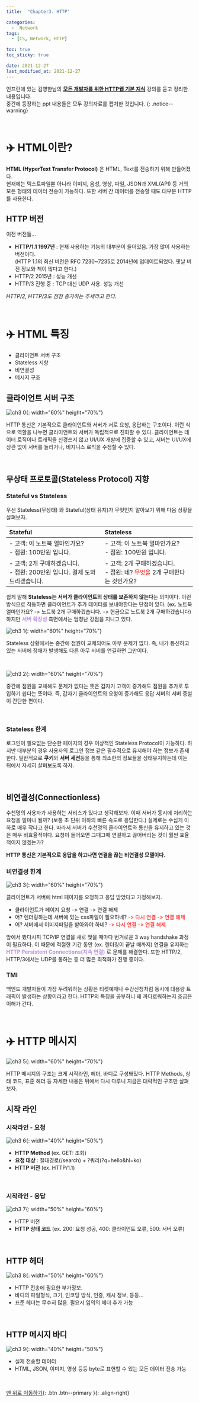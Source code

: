 ```yaml
---
title:  "Chapter3. HTTP" 

categories:
  -  Network
tags:
  - [CS, Network, HTTP]

toc: true
toc_sticky: true

date: 2021-12-27
last_modified_at: 2021-12-27
---
```


인프런에 있는 김영한님의 **[모든 개발자를 위한 HTTP웹 기본 지식](https://www.inflearn.com/course/http-%EC%9B%B9-%EB%84%A4%ED%8A%B8%EC%9B%8C%ED%81%AC/dashboard)** 강의를 듣고 정리한 내용입니다.<br>
중간에 등장하는 ppt 내용들은 모두 강의자료를 캡처한 것입니다.
{: .notice--warning}

<br>

# ✈️ HTML이란?

**HTML (HyperText Transfer Protocol)** 은 HTML, Text를 전송하기 위해 만들어졌다.<br>
현재에는 텍스트파일뿐 아니라 이미지, 음성, 영상, 파일, JSON과 XML(API) 등 거의 모든 형태의 데이터 전송이 가능하다. 또한 서버 간 데이터를 전송할 때도 대부분 HTTP를 사용한다.


## HTTP 버전
이전 버전들...
- **HTTP/1.1 1997년** : 현재 사용하는 기능의 대부분이 들어있음. 가장 많이 사용하는 버전이다.<br>
(HTTP 1.1의 최신 버전은 RFC 7230~7235로 2014년에 업데이트되었다. 옛날 버전 정보와 책이 많다고 한다.)
- HTTP/2 2015년 : 성능 개선
- HTTP/3 진행 중 : TCP 대신 UDP 사용. 성능 개선

*HTTP/2, HTTP/3도 점점 증가하는 추세라고 한다.*


<br>

# ✈️ HTML 특징
 - 클라이언트 서버 구조
 - Stateless 지향
 - 비연결성
 - 메시지 구조


 ## 클라이언트 서버 구조

![ch3 0](https://user-images.githubusercontent.com/96368476/147444342-19b906ac-d771-4421-a31b-66facae7de99.png){: width="60%" height="70%"}

HTTP 통신은 기본적으로 클라이언트와 서버가 서로 요청, 응답하는 구조이다. 
이런 식으로 역할을 나누면 클라이언트와 서버가 독립적으로 진화할 수 있다. 클라이언트는 데이터 로직이나 트래픽을 신경쓰지 않고 UI/UX 개발에 집중할 수 있고, 서버는 UI/UX에 상관 없이 서버를 늘리거나, 비지니스 로직을 수정할 수 있다. 

<br>

## 무상태 프로토콜(Stateless Protocol) 지향


### Stateful vs Stateless

우선 Stateless(무상태) 와 Stateful(상태 유지)가 무엇인지 알아보기 위해 다음 상황을 살펴보자.

|**Stateful**|**Stateless**|
|:-|:-|
|- 고객: 이 노트북 얼마인가요?<br>- 점원: 100만원 입니다.|- 고객: 이 노트북 얼마인가요?<br>- 점원: 100만원 입니다.|
|- 고객: 2개 구매하겠습니다.<br>- 점원: 200만원 입니다. 결제 도와드리겠습니다.|- 고객: 2개 구매하겠습니다.<br>- 점원: 네? <span style="color:red">무엇을</span> 2개 구매한다는 것인가요?|

쉽게 말해 **Stateless는 서버가 클라이언트의 상태를 보존하지 않는다**는 의미이다.
이런 방식으로 작동하면 클라이언트가 추가 데이터를 보내야한다는 단점이 있다.
(ex. 노트북 얼마인가요? -> 노트북 2개 구매하겠습니다. -> 현금으로 노트북 2개 구매하겠습니다)<br>
하지만 **<span style="color:#bb90e2">서버 확장성</span>** 측면에서는 엄청난 강점을 지니고 있다. 

![ch3 1](https://user-images.githubusercontent.com/96368476/147447056-a502c1be-a450-4c4e-8032-84315116f84a.png){: width="60%" height="70%"}

Stateless 상황에서는 중간에 점원이 교체되어도 아무 문제가 없다. 즉, 내가 통신하고있는 서버에 장애가 발생해도 다른 아무 서버를 연결하면 그만이다.

<br>

![ch3 2](https://user-images.githubusercontent.com/96368476/147447164-40fc4855-10c4-42de-b376-20d30fe0c630.png){: width="60%" height="70%"}

중간에 점원을 교체해도 문제가 없다는 뜻은 갑자기 고객이 증가해도 점원을 추가로 투입하기 쉽다는 뜻이다.
즉, 갑자기 클라이언트의 요청이 증가해도 응답 서버의 서버 증설이 간단한 편이다.

<br>

###  Stateless 한계

로그인이 필요없는 단순한 페이지의 경우 이상적인 Stateless Protocol이 가능하다.
하지만 대부분의 경우 사용자의 로그인 정보 같은 필수적으로 유지해야 하는 정보가 존재한다.
일반적으로 **쿠키**와 **서버 세션**등을 통해 최소한의 정보들을 상태유지하는데 이는 뒤에서 자세히 살펴보도록 하자.


<br>

## 비연결성(Connectionless)

수천명의 사용자가 사용하는 서비스가 있다고 생각해보자. 이때 서버가 동시에 처리하는 요청을 얼마나 될까? (보통 초 단위 이하의 빠른 속도로 응답한다.) 실제로는 수십개 이하로 매우 작다고 한다. 따라서 서버가 수천명의 클라이언트와 통신을 유지하고 있는 것은 매우 비효율적이다. 요청이 들어오면 그때그때 연결하고 끊어버리는 것이 훨씬 효율적이지 않겠는가?

**HTTP 통신은 기본적으로 응답을 하고나면 연결을 끊는 비연결성 모델이다.**

### 비연결성 한계

![ch3 3](https://user-images.githubusercontent.com/96368476/147450380-4331d56a-06fc-4318-bb30-36f603b383c8.png){: width="60%" height="70%"}

클라이언트가 서버에 html 페이지를 요청하고 응답 받았다고 가정해보자.
- 클라이언트가 페이지 요청 -> 연결 -> 연결 해제
- 어? 렌더링하는데 서버에 있는 css파일이 필요하네? <span style="color:red">-> 다시 연결 -> 연결 해제 </span>
- 어? 서버에서 이미지파일을 받아와야 하네? <span style="color:red">-> 다시 연결 -> 연결 해제 </span>

앞에서 봤다시피 TCP/IP 연결을 새로 맺을 때마다 번거로운 3 way handshake 과정이 필요하다.
이 때문에 적절한 기간 동안 (ex. 렌더링이 끝날 때까지) 연결을 유지하는 **<span style="color:#bb90e2">HTTP Persistent Connections(지속 연결)</span>** 로 문제를 해결한다. 또한 HTTP/2, HTTP/3에서는 UDP를 통하는 등 더 많은 최적화가 진행 중이다.



### TMI

백엔드 개발자들이 가장 두려워하는 상황은 티켓예매나 수강신청처럼 동시에 대용량 트래픽이 발생하는 상황이라고 한다.
HTTP의 특징을 공부하니 왜 까다로워하는지 조금은 이해가 간다.


<br>

# ✈️ HTTP 메시지

![ch3 5](https://user-images.githubusercontent.com/96368476/147451935-04de8e91-c34b-4508-b2ab-9c38c68513c4.png){: width="60%" height="70%"}

HTTP 메시지의 구조는 크게 시작라인, 헤더, 바디로 구성돼있다. HTTP Methods, 상태 코드, 표준 헤더 등 자세한 내용은 뒤에서 다시 다루니 지금은 대략적인 구조만 살펴보자.

## 시작 라인

### 시작라인 - 요청

![ch3 6](https://user-images.githubusercontent.com/96368476/147462452-dbfe94cb-62b8-4a59-a919-e804316701a5.png){: width="40%" height="50%"}

- **HTTP Method**  (ex. GET: 조회)
- **요청 대상** : 절대경로(/search) + ?쿼리(?q=hello&hl=ko)
- **HTTP 버전** (ex. HTTP/1.1)

<br>

### 시작라인 - 응답

![ch3 7](https://user-images.githubusercontent.com/96368476/147461754-d73536e6-3cb4-43b6-bf9e-45a0cf3c309b.png){: width="50%" height="60%"}

- HTTP 버전
- **HTTP 상태 코드** (ex. 200: 요청 성공, 400: 클라이언트 오류, 500: 서버 오류)

<br>

## HTTP 헤더

![ch3 8](https://user-images.githubusercontent.com/96368476/147460411-5305d477-fa69-4cca-98c9-7382587504a4.png){: width="50%" height="60%"}

- HTTP 전송에 필요한 부가정보.
- 바디의 파일형식, 크기, 인코딩 방식, 인증, 캐시 정보, 등등...
- 표준 헤더는 무수히 많음. 필요시 임의의 헤더 추가 가능

<br>

## HTTP 메시지 바디

![ch3 9](https://user-images.githubusercontent.com/96368476/147460415-92c5479b-a678-46dd-a7cd-21ba30a9c8aa.png){: width="40%" height="50%"}

- 실제 전송할 데이터
- HTML, JSON, 이미지, 영상 등등 byte로 표현할 수 있는 모든 데이터 전송 가능


<br>


[맨 위로 이동하기](#){: .btn .btn--primary }{: .align-right}